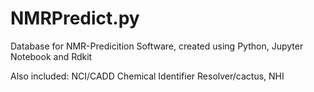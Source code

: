 # NMRPredict.py
Database for NMR-Predicition Software, created using Python, Jupyter Notebook and Rdkit 

Also included: NCI/CADD Chemical Identifier Resolver/cactus, NHI
